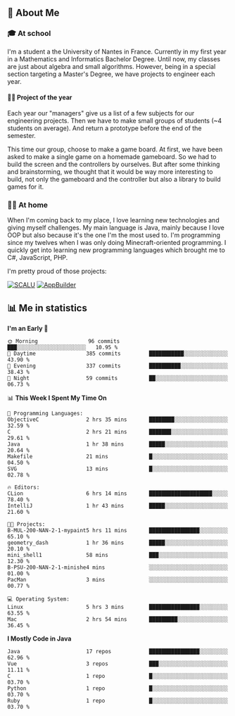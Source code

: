## 👀 About Me

### 🎓 At school

I'm a student a the University of Nantes in France. Currently in my first year in a Mathematics and Informatics Bachelor Degree. Until now, my classes are just about algebra and small algorithms. However, being in a special section targeting a Master's Degree, we have projects to engineer each year. 

#### 🔧🔬 Project of the year

Each year our "managers" give us a list of a few subjects for our engineering projects. Then we have to make small groups of students (~4 students on average). And return a prototype before the end of the semester.

This time our group, choose to make a game board. At first, we have been asked to make a single game on a homemade gameboard. So we had to build the screen and the controllers by ourselves. 
But after some thinking and brainstorming, we thought that it would be way more interesting to build, not only the gameboard and the controller but also a library to build games for it.

### 👨‍💻 At home

When I'm coming back to my place, I love learning new technologies and giving myself challenges. My main language is Java, mainly because I love OOP but also because it's the one I'm the most used to. I'm programming since my twelves when I was only doing Minecraft-oriented programming.  I quickly get into learning new programming languages which brought me to C#, JavaScript, PHP. 

I'm pretty proud of those projects:

[![SCALU](https://github-readme-stats.vercel.app/api/pin?username=renardfute&repo=SCALU)](https://github.com/renardfute/scalu)
[![AppBuilder](https://github-readme-stats.vercel.app/api/pin?username=pulsedev2&repo=AppBuilder)](https://github.com/pulsedev2/AppBuilder)

## 📊 Me in statistics
<!--START_SECTION:waka-->
**I'm an Early 🐤** 

```text
🌞 Morning                96 commits          ███░░░░░░░░░░░░░░░░░░░░░░   10.95 % 
🌆 Daytime                385 commits         ███████████░░░░░░░░░░░░░░   43.90 % 
🌃 Evening                337 commits         ██████████░░░░░░░░░░░░░░░   38.43 % 
🌙 Night                  59 commits          ██░░░░░░░░░░░░░░░░░░░░░░░   06.73 % 
```


📊 **This Week I Spent My Time On** 

```text
💬 Programming Languages: 
ObjectiveC               2 hrs 35 mins       ████████░░░░░░░░░░░░░░░░░   32.59 % 
C                        2 hrs 21 mins       ███████░░░░░░░░░░░░░░░░░░   29.61 % 
Java                     1 hr 38 mins        █████░░░░░░░░░░░░░░░░░░░░   20.64 % 
Makefile                 21 mins             █░░░░░░░░░░░░░░░░░░░░░░░░   04.50 % 
SVG                      13 mins             █░░░░░░░░░░░░░░░░░░░░░░░░   02.78 % 

🔥 Editors: 
CLion                    6 hrs 14 mins       ████████████████████░░░░░   78.40 % 
IntelliJ                 1 hr 43 mins        █████░░░░░░░░░░░░░░░░░░░░   21.60 % 

🐱‍💻 Projects: 
B-MUL-200-NAN-2-1-mypaint5 hrs 11 mins       ████████████████░░░░░░░░░   65.10 % 
geometry_dash            1 hr 36 mins        █████░░░░░░░░░░░░░░░░░░░░   20.10 % 
mini_shell1              58 mins             ███░░░░░░░░░░░░░░░░░░░░░░   12.30 % 
B-PSU-200-NAN-2-1-minishe4 mins              ░░░░░░░░░░░░░░░░░░░░░░░░░   01.00 % 
PacMan                   3 mins              ░░░░░░░░░░░░░░░░░░░░░░░░░   00.77 % 

💻 Operating System: 
Linux                    5 hrs 3 mins        ████████████████░░░░░░░░░   63.55 % 
Mac                      2 hrs 54 mins       █████████░░░░░░░░░░░░░░░░   36.45 % 
```

**I Mostly Code in Java** 

```text
Java                     17 repos            ████████████████░░░░░░░░░   62.96 % 
Vue                      3 repos             ███░░░░░░░░░░░░░░░░░░░░░░   11.11 % 
C                        1 repo              █░░░░░░░░░░░░░░░░░░░░░░░░   03.70 % 
Python                   1 repo              █░░░░░░░░░░░░░░░░░░░░░░░░   03.70 % 
Ruby                     1 repo              █░░░░░░░░░░░░░░░░░░░░░░░░   03.70 % 
```




<!--END_SECTION:waka-->
